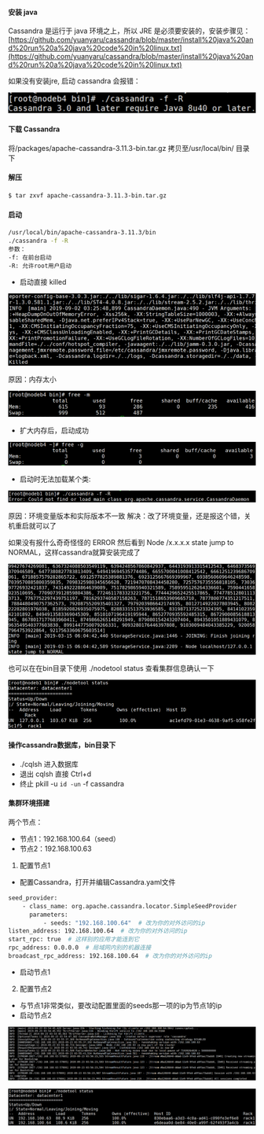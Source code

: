 #### 安装 java
Cassandra 是运行于 java 环境之上，所以 JRE 是必须要安装的，安装步骤见：
[https://github.com/yuanyaru/cassandra/blob/master/install%20java%20and%20run%20a%20java%20code%20in%20linux.txt](https://github.com/yuanyaru/cassandra/blob/master/install%20java%20and%20run%20a%20java%20code%20in%20linux.txt)

如果没有安装jre, 启动 cassandra 会报错：

![image](https://github.com/yuanyaru/cassandra/blob/master/images/jre.jpg)

#### 下载 Cassandra
将/packages/apache-cassandra-3.11.3-bin.tar.gz 拷贝至/usr/local/bin/ 目录下

#### 解压
``` bash
$ tar zxvf apache-cassandra-3.11.3-bin.tar.gz
```

#### 启动
``` bash
/usr/local/bin/apache-cassandra-3.11.3/bin
./cassandra -f -R
参数：
-f: 在前台启动
-R: 允许root用户启动
```

* 启动直接 killed

![image](https://github.com/yuanyaru/cassandra/blob/master/images/killed.jpg)

原因：内存太小

![image](https://github.com/yuanyaru/cassandra/blob/master/images/memory-small.jpg)

* 扩大内存后，启动成功

![image](https://github.com/yuanyaru/cassandra/blob/master/images/memory-big.jpg)

* 启动时无法加载某个类:

![image](https://github.com/yuanyaru/cassandra/blob/master/images/cannot-load-class.png)

原因：环境变量版本和实际版本不一致
解决：改了环境变量，还是报这个错，关机重启就可以了

如果没有报什么奇奇怪怪的 ERROR 然后看到 Node /x.x.x.x state jump to NORMAL，这样cassandra就算安装完成了

![image](https://github.com/yuanyaru/cassandra/blob/master/images/start-success.png)

也可以在在bin目录下使用 ./nodetool status 查看集群信息确认一下

![image](https://github.com/yuanyaru/cassandra/blob/master/images/check.png)

#### 操作cassandra数据库，bin目录下
* ./cqlsh 进入数据库
* 退出 cqlsh 直接 Ctrl+d
* 终止 pkill -u `id -un` -f cassandra

#### 集群环境搭建
两个节点：

* 节点1：192.168.100.64（seed）
* 节点2：192.168.100.63

1. 配置节点1
* 配置Cassandra，打开并编辑Cassandra.yaml文件
``` bash
seed_provider:
    - class_name: org.apache.cassandra.locator.SimpleSeedProvider
      parameters:
          - seeds: "192.168.100.64"  # 改为你的对外访问的ip
listen_address: 192.168.100.64  # 改为你的对外访问的ip
start_rpc: true  # 这样别的应用才能连到它
rpc_address: 0.0.0.0  # 局域网内别的机器连接
broadcast_rpc_address: 192.168.100.64  # 改为你的对外访问的ip
```
* 启动节点1
2. 配置节点2
* 与节点1非常类似，要改动配置里面的seeds那一项的ip为节点1的ip
* 启动节点2

![image](https://github.com/yuanyaru/cassandra/blob/master/images/2start.png)

![image](https://github.com/yuanyaru/cassandra/blob/master/images/2check.png)
